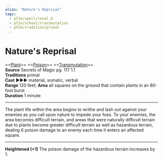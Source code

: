 ```yaml
---
alias: "Nature's Reprisal"
tags:
  - pf2e/spell/level_6
  - pf2e/school/transmutation
  - pf2e/tradition/primal
---
```


# Nature's Reprisal

==[Plant](Plant.md)== ==[Poison](Poison.md)== ==[Transmutation](Transmutation.md)==  
__Source__ Secrets of Magic pg. 117 1.1  
**Traditions** primal  
**Cast** ►►► material, somatic, verbal  
**Range** 120 feet; **Area** all squares on the ground that contain plants in an 80-foot burst  
**Duration** 1 minute

---

The plant life within the area begins to writhe and lash out against your enemies as you call upon nature to impede your foes. To your enemies, the area becomes difficult terrain, and areas that were naturally difficult terrain due to plants become greater difficult terrain as well as hazardous terrain, dealing 6 poison damage to an enemy each time it enters an affected square.

<hr>

**Heightened (+1)** The poison damage of the hazardous terrain increases by 1.
